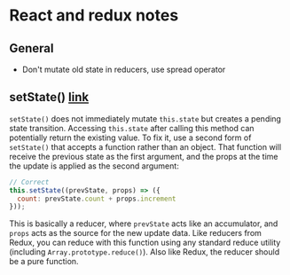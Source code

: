 # React and redux notes

## General

* Don't mutate old state in reducers, use spread operator

## setState() [link](https://medium.com/javascript-scene/setstate-gate-abc10a9b2d82)
`setState()` does not immediately mutate `this.state` but creates a pending state transition. Accessing `this.state` after calling this method can potentially return the existing value. To fix it, use a second form of `setState()` that accepts a function rather than an object. That function will receive the previous state as the first argument, and the props at the time the update is applied as the second argument:

```javascript
// Correct
this.setState((prevState, props) => ({
  count: prevState.count + props.increment
}));
```
This is basically a reducer, where `prevState` acts like an accumulator, and `props` acts as the source for the new update data. Like reducers from Redux, you can reduce with this function using any standard reduce utility (including `Array.prototype.reduce()`). Also like Redux, the reducer should be a pure function.
